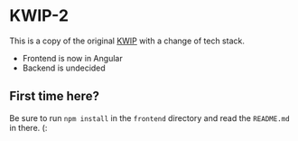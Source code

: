 # KWIP-2

This is a copy of the original [KWIP](https://github.com/KMNR/KWIP) with a change of tech stack.

* Frontend is now in Angular
* Backend is undecided

## First time here?

Be sure to run ```npm install``` in the ```frontend``` directory and read the ```README.md``` in there. (:
